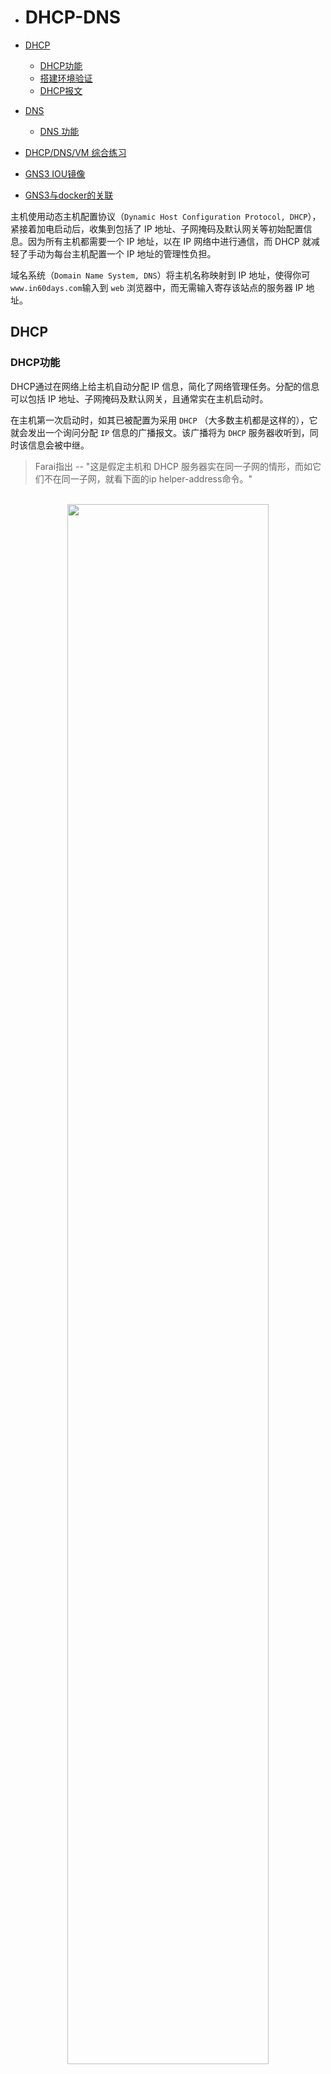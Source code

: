 - # DHCP-DNS  

- [DHCP](#dhcp)
  - [DHCP功能](#dhcp功能)
  - [搭建环境验证](#搭建环境验证)
  - [DHCP报文](#dhcp报文)
- [DNS](#dns)
  - [DNS 功能](#dns-功能)
- [DHCP/DNS/VM 综合练习](#dhcpdnsvm-综合练习)
- [GNS3 IOU镜像](#gns3-iou镜像)
- [GNS3与docker的关联](#gns3与docker的关联)


主机使用动态主机配置协议（`Dynamic Host Configuration Protocol, DHCP`），紧接着加电启动后，收集到包括了 IP 地址、子网掩码及默认网关等初始配置信息。因为所有主机都需要一个 IP 地址，以在 IP 网络中进行通信，而 DHCP 就减轻了手动为每台主机配置一个 IP 地址的管理性负担。

域名系统（`Domain Name System, DNS`）将主机名称映射到 IP 地址，使得你可`www.in60days.com`输入到 `web` 浏览器中，而无需输入寄存该站点的服务器 IP 地址。


## DHCP
### DHCP功能
DHCP通过在网络上给主机自动分配 IP 信息，简化了网络管理任务。分配的信息可以包括 IP 地址、子网掩码及默认网关，且通常实在主机启动时。  

在主机第一次启动时，如其已被配置为采用 `DHCP` （大多数主机都是这样的），它就会发出一个询问分配 `IP` 信息的广播报文。该广播将为 `DHCP` 服务器收听到，同时该信息会被中继。  

> Farai指出 -- "这是假定主机和 DHCP 服务器实在同一子网的情形，而如它们不在同一子网，就看下面的ip helper-address命令。"  


<br>
<div align=center>
    <img src="../../res/image/extra/dhcp-dns-1.png" width="80%"></img>  
</div>
<br>

DHCP具体使用 UDP 端口67和68，来在网络上通信，同时，尽管在需要时路由器也可实现 `DHCP` 功能，但通常都会使用具体服务器作为 `DHCP` 服务器。在需要时，路由器同样可以配置为从 `DHCP` 服务器取得其接口 IP 地址，但很少这样做。配置这个特性的命令如下。

> Router(config-if)#ip address dhcp  

客户端的 DHCP 状态如下：

- 初始化，initialising
- 选择，selecting
- 请求，requesting
- 绑定，bound
- 更新，renewing
- 重绑定，rebinding


<br>
<div align=center>
    <img src="../../res/image/extra/dhcp-dns-2.png" width="80%"></img>  
</div>
<br>

DHCP服务器可被配置为在一个名为`租期`的特定时期，赋予某台主机一个 IP 地址。租期可以是几个小时或几天。对于那些不能在网络上分配给主机的 IP 地址，可以也应该予以保留。这些保留的 IP 地址，将是已被路由器接口或服务器所使用的地址。如未能保留这些地址，就会看到网络上的重复 IP 地址告警，因为 DHCP 服务器已将配置给路由器或服务器的地址，分配给了主机。

下面的图14.2中，可以看到完整的 DHCP 请求和分配过程。  

1. DHCP发现数据包（DHCP Discover packet）当某台设备启动后，同时其被配置为通过 DHCP 取得一个地址时，就会发出一个自 UDP 端口68(UDP port 68, bootpc）到 UDP 端口67(UDP port 67, bootps）的广播数据包。该数据包将到达网络上的所有设备，包括任何位处网络上的可能的 DHCP 服务器。

> **DHCP提议数据包**（DHCP Offer packet），本地网络上的 DHCP 服务器看到由客户端发出的广播发现报文（the broadcasted Discover message），就用 UDP 源端口`bootps 67`及目的端口`bootpc 68`, 同样以广播地址的形式，发回一个响应（就是 DHCP 提议数据包）。之所以同样以广播地址形式，是因为客户端此时仍然没有 IP 地址，而无法接收单播数据包。  


2. DHCP请求数据包（DHCP Request packet）, 一旦客户端工作站收到由 DHCP 服务器做出的提议（an offer made by the DHCP server），它就会发出一个广播（用于告知所有 DHCP 服务器，它已接受了来自某台服务器的提议） DHCP 请求报文到某台特定的 DHCP 服务器，并再度使用 UDP 源端口bootpc 68及目的端口bootps 67。客户端可能会收到来自多台 DHCP 服务器的提议，但它只需单独一个 IP 地址，所以它必需选择一台 DHCP 服务器（基于服务器标识），而选择通常都是按照"先到，先服务"原则完成的（on a "first-come, first-served" basis）。

3. DHCP确认数据包（DHCP ACK packet）, 选中的那台 DHCP 服务器发出另一个广播报文，来确认给那台特定客户端的地址分配，再度用到 UDP 源端口bootps 67及目的端口bootpc 68。  


### 搭建环境验证

R1配置
```sh
R1#show int description
Interface                      Status         Protocol Description
Fa0/0                          admin down     down     
Fa0/1                          admin down     down     
R1#config t
Enter configuration commands, one per line.  End with CNTL/Z.
R1(config)#interface fastEthernet 0/0
R1(config-if)#ip address 10.10.1.254 255.255.255.0   # 配置ip
R1(config-if)#no shutdown
R1(config-if)#exit
R1(config)#ip dhcp pool DHCPServer
R1(dhcp-config)#network 10.10.1.0 255.255.255.0
R1(dhcp-config)#default-router 10.10.1.254
R1(dhcp-config)#dns-server 114.114.114.114
R1(dhcp-config)#exit
R1(config)#ip dhcp excluded-address 10.10.1.254
R1(config)#end
Interface                  IP-Address      OK? Method Status                Protocol
FastEthernet0/0            10.10.1.254     YES manual up                    up      
FastEthernet0/1            unassigned      YES unset  administratively down down    
```

PC1配置
```sh
PC1> dhcp -r
DDORA IP 10.10.1.2/24 GW 10.10.1.254
```

### DHCP报文
`Discover`  
```sh
Frame 6: 406 bytes on wire (3248 bits), 406 bytes captured (3248 bits) on interface -, id 0
Ethernet II, Src: Private_66:68:02 (00:50:79:66:68:02), Dst: Broadcast (ff:ff:ff:ff:ff:ff)
Internet Protocol Version 4, Src: 0.0.0.0, Dst: 255.255.255.255
User Datagram Protocol, Src Port: 68, Dst Port: 67
Dynamic Host Configuration Protocol (Discover)
    Message type: Boot Request (1)
    Hardware type: Ethernet (0x01)
    Hardware address length: 6
    Hops: 0
    Transaction ID: 0xcc50ef12
    Seconds elapsed: 0
    Bootp flags: 0x0000 (Unicast)
    Client IP address: 0.0.0.0
    Your (client) IP address: 0.0.0.0
    Next server IP address: 0.0.0.0
    Relay agent IP address: 0.0.0.0
    Client MAC address: Private_66:68:02 (00:50:79:66:68:02)
    Client hardware address padding: 00000000000000000000
    Server host name not given
    Boot file name not given
    Magic cookie: DHCP
    Option: (53) DHCP Message Type (Discover)
    Option: (12) Host Name
    Option: (61) Client identifier
    Option: (255) End
    Padding: 000000000000000000000000000000000000000000000000000000000000000000000000…
```

`Offer`
```sh
Frame 16: 342 bytes on wire (2736 bits), 342 bytes captured (2736 bits) on interface -, id 0
Ethernet II, Src: c0:01:06:0a:00:00 (c0:01:06:0a:00:00), Dst: Private_66:68:02 (00:50:79:66:68:02)
Internet Protocol Version 4, Src: 10.10.1.254, Dst: 10.10.1.2
User Datagram Protocol, Src Port: 67, Dst Port: 68
Dynamic Host Configuration Protocol (Offer)
    Message type: Boot Reply (2)
    Hardware type: Ethernet (0x01)
    Hardware address length: 6
    Hops: 0
    Transaction ID: 0x4a70c259
    Seconds elapsed: 0
    Bootp flags: 0x0000 (Unicast)
    Client IP address: 0.0.0.0
    Your (client) IP address: 10.10.1.2
    Next server IP address: 0.0.0.0
    Relay agent IP address: 0.0.0.0
    Client MAC address: Private_66:68:02 (00:50:79:66:68:02)
    Client hardware address padding: 00000000000000000000
    Server host name not given
    Boot file name not given
    Magic cookie: DHCP
    Option: (53) DHCP Message Type (Offer)
    Option: (54) DHCP Server Identifier (10.10.1.254)
    Option: (51) IP Address Lease Time
    Option: (58) Renewal Time Value
    Option: (59) Rebinding Time Value
    Option: (1) Subnet Mask (255.255.255.0)
    Option: (3) Router
    Option: (6) Domain Name Server
    Option: (255) End
    Padding: 0000000000000000000000000000
```

`Request`
```sh
Frame 18: 406 bytes on wire (3248 bits), 406 bytes captured (3248 bits) on interface -, id 0
Ethernet II, Src: Private_66:68:02 (00:50:79:66:68:02), Dst: c0:01:06:0a:00:00 (c0:01:06:0a:00:00)
Internet Protocol Version 4, Src: 0.0.0.0, Dst: 255.255.255.255
User Datagram Protocol, Src Port: 68, Dst Port: 67
Dynamic Host Configuration Protocol (Request)
    Message type: Boot Request (1)
    Hardware type: Ethernet (0x01)
    Hardware address length: 6
    Hops: 0
    Transaction ID: 0x4a70c259
    Seconds elapsed: 0
    Bootp flags: 0x0000 (Unicast)
    Client IP address: 10.10.1.2
    Your (client) IP address: 0.0.0.0
    Next server IP address: 0.0.0.0
    Relay agent IP address: 0.0.0.0
    Client MAC address: Private_66:68:02 (00:50:79:66:68:02)
    Client hardware address padding: 00000000000000000000
    Server host name not given
    Boot file name not given
    Magic cookie: DHCP
    Option: (53) DHCP Message Type (Request)
    Option: (54) DHCP Server Identifier (10.10.1.254)
    Option: (50) Requested IP Address (10.10.1.2)
    Option: (61) Client identifier
    Option: (12) Host Name
    Option: (55) Parameter Request List
    Option: (255) End
    Padding: 000000000000000000000000000000000000000000000000000000000000000000000000…
```

`ACK`
```sh
Frame 19: 342 bytes on wire (2736 bits), 342 bytes captured (2736 bits) on interface -, id 0
Ethernet II, Src: c0:01:06:0a:00:00 (c0:01:06:0a:00:00), Dst: Private_66:68:02 (00:50:79:66:68:02)
Internet Protocol Version 4, Src: 10.10.1.254, Dst: 10.10.1.2
User Datagram Protocol, Src Port: 67, Dst Port: 68
Dynamic Host Configuration Protocol (ACK)
    Message type: Boot Reply (2)
    Hardware type: Ethernet (0x01)
    Hardware address length: 6
    Hops: 0
    Transaction ID: 0x4a70c259
    Seconds elapsed: 0
    Bootp flags: 0x0000 (Unicast)
    Client IP address: 10.10.1.2
    Your (client) IP address: 10.10.1.2
    Next server IP address: 0.0.0.0
    Relay agent IP address: 0.0.0.0
    Client MAC address: Private_66:68:02 (00:50:79:66:68:02)
    Client hardware address padding: 00000000000000000000
    Server host name not given
    Boot file name not given
    Magic cookie: DHCP
    Option: (53) DHCP Message Type (ACK)
    Option: (54) DHCP Server Identifier (10.10.1.254)
    Option: (51) IP Address Lease Time
    Option: (58) Renewal Time Value
    Option: (59) Rebinding Time Value
    Option: (1) Subnet Mask (255.255.255.0)
    Option: (3) Router
    Option: (6) Domain Name Server
    Option: (255) End
    Padding: 0000000000000000000000000000

```


## DNS
### DNS 功能
DNS将主机名映射到 IP 地址（而不是反过来）。这就允许你在 web 浏览器中浏览一个网址，而无需输入服务器 IP 地址。  

在主机或路由器想要将一个域名解析到 IP 地址（或反过来将 IP 地址解析到域名时）， `DNS` 用到`UDP 53`号端口。而在两台 `DNS` 服务器之间打算同步或分享它们的数据库时，就使用`TCP 53`号端口。  

如想要容许路由器找到 web 上的某台 DNS 服务器，就使用命令ip name-server 1.1.1.1，或是服务器相应的地址。  

也可以将某个主机名设置到路由器上的一个 IP 地址表中来节省时间，或是令到更易于记住要ping的或是连接到的哪台设备，如下面的输出所示。  

```sh
Router(config)#ip host R2 192.168.1.2
Router(config)#ip host R3 192.168.1.3
Router(config)#exit
Router#ping R2
Router#ping 192.168.1.2
!!!!!
```

## DHCP/DNS/VM 综合练习

[参考链接](https://blog.51cto.com/u_14449541/2436762)  

这次在gns3中加入vm-ubuntu的虚拟机，作为服务器。首先需要再配置中增加vm虚拟机，另外要配置虚拟机的网卡模式:  

<br>
<div align=center>
    <img src="../../res/image/extra/dhcp-dns-4.png" width="90%"></img>  
</div>
<br>

> 还是要勾选nat功能的，需要连接外网  

> Error while creating link: Attachment 'hostonly' is already configured on network adapter 0. Please remove it or allow VMwareVM 'VM-Ubuntu-1' to use any adapter.  
> error while starting VM-Ubuntu-1: No VMnet interface available between vmnet2 and vmnet255. Go to preferences VMware / Network / Configure to add more interfaces.
No VMnet interface available between vmnet2 and vmnet255. Go to preferences VMware / Network / Configure to add more interfaces.

拓扑图:

<br>
<div align=center>
    <img src="../../res/image/extra/dhcp-dns-7.png" width="100%"></img>  
</div>
<br>

-----
IOU1配置
```sh
IOU1#configure t
Enter configuration commands, one per line.  End with CNTL/Z.
IOU1(config)#no ip routing      # 关闭路由功能
IOU1(config)#vlan 10,20,136     # 建立vlan
IOU1(config-vlan)#int e0/1
% Applying VLAN changes may take few minutes.  Please wait...

IOU1(config-if)#sw mode acc
IOU1(config-if)#sw acc vlan 10
IOU1(config-if)#int e0/0
IOU1(config-if)#sw mode acc
IOU1(config-if)#sw acc vlan 20
IOU1(config-if)#int e0/2      
IOU1(config-if)#sw mode acc   
IOU1(config-if)#sw acc vlan 136
IOU1(config-if)#exit
IOU1(config)#int e0/3
IOU1(config-if)#sw mode trunk     # 设置为trunk模式  
Command rejected: An interface whose trunk encapsulation is "Auto" can not be configured to "trunk" mode.
IOU1(config-if)#sw t en dot
IOU1(config-if)#ex

IOU1(config)#do show vlan bri

VLAN Name                             Status    Ports
---- -------------------------------- --------- -------------------------------
1    default                          active    Et0/3, Et1/0, Et1/1, Et1/2
                                                Et1/3, Et2/0, Et2/1, Et2/2
                                                Et2/3, Et3/0, Et3/1, Et3/2
                                                Et3/3
10   VLAN0010                         active    Et0/1
20   VLAN0020                         active    Et0/0
136  VLAN0136                         active    Et0/2
1002 fddi-default                     act/unsup 
1003 token-ring-default               act/unsup 
1004 fddinet-default                  act/unsup 
1005 trnet-default                    act/unsup 
```

> trunk 与 access 模式区别  
> 
<br>
<div align=center>
    <img src="../../res/image/extra/dhcp-dns-6.png" width="80%"></img>  
</div>
<br>

-----

IOU2进行配置
```sh
IOU2#configure t
Enter configuration commands, one per line.  End with CNTL/Z.
IOU2(config)#vlan 10,20,136
IOU2(config-vlan)#exit
% Applying VLAN changes may take few minutes.  Please wait...
IOU2(config)#int vlan 10
*Mar 18 10:50:00.547: %LINEPROTO-5-UPDOWN: Line protocol on Interface Vlan10, changed state to down
IOU2(config-if)#ip add 192.168.10.1 255.255.255.0
IOU2(config-if)#ip helper-address 192.168.136.5   
IOU2(config-if)#no shut 
*Mar 18 10:51:06.699: %LINK-3-UPDOWN: Interface Vlan10, changed state to up
*Mar 18 10:51:06.703: %LINEPROTO-5-UPDOWN: Line protocol on Interface Vlan10, changed state to up

IOU2(config-if)#int vlan 20 
IOU2(config-if)#ip add 192.168.20.1 255.255.255.0  
IOU2(config-if)#ip helper-address 192.168.136.5
IOU2(config-if)#no shut                            
IOU2(config-if)#
*Mar 18 10:51:31.687: %LINK-3-UPDOWN: Interface Vlan20, changed state to up
*Mar 18 10:51:31.691: %LINEPROTO-5-UPDOWN: Line protocol on Interface Vlan20, changed state to up

IOU2(config-if)#int vlan 136
IOU2(config-if)#ip add 192.168.136.1 255.255.255.0
IOU2(config-if)#ip helper-address 192.168.136.5
IOU2(config-if)#no shut
IOU2(config-if)#exit
IOU2#show ip inter b
Interface              IP-Address      OK? Method Status                Protocol
Ethernet0/0            unassigned      YES unset  up                    up      
Ethernet0/1            unassigned      YES unset  up                    up      
Ethernet0/2            unassigned      YES unset  up                    up      
Ethernet0/3            unassigned      YES unset  up                    up      
Ethernet1/0            unassigned      YES unset  up                    up      
Ethernet1/1            unassigned      YES unset  up                    up      
Ethernet1/2            unassigned      YES unset  up                    up      
Ethernet1/3            unassigned      YES unset  up                    up      
Ethernet2/0            unassigned      YES unset  up                    up      
Ethernet2/1            unassigned      YES unset  up                    up      
Ethernet2/2            unassigned      YES unset  up                    up      
Ethernet2/3            unassigned      YES unset  up                    up      
Ethernet3/0            unassigned      YES unset  up                    up      
Ethernet3/1            unassigned      YES unset  up                    up      
Ethernet3/2            unassigned      YES unset  up                    up      
Ethernet3/3            unassigned      YES unset  up                    up      
Vlan1                  unassigned      YES NVRAM  administratively down down    
Vlan10                 192.168.10.1    YES manual up                    up      
Vlan20                 192.168.20.1    YES manual up                    up      
Vlan136                192.168.136.1   YES manual up                    up   
IOU2(config)#int e0/0
IOU2(config-if)#sw mode t
Command rejected: An interface whose trunk encapsulation is "Auto" can not be configured to "trunk" mode.
IOU2(config-if)#sw t en dot
IOU2(config-if)#exit
IOU2(config)#ip route 0.0.0.0 0.0.0.0 12.0.0.2         # 默认路由
IOU2(config)#
```

IOU2接收的数据都是有VLAN标识的,比如来自PC1-`VLAN10`的数据包:  
```sh
Frame 27: 102 bytes on wire (816 bits), 102 bytes captured (816 bits) on interface -, id 0
Ethernet II, Src: Private_66:68:00 (00:50:79:66:68:00), Dst: aa:bb:cc:80:02:00 (aa:bb:cc:80:02:00)
802.1Q Virtual LAN, PRI: 0, DEI: 0, ID: 10
    000. .... .... .... = Priority: Best Effort (default) (0)
    ...0 .... .... .... = DEI: Ineligible
    .... 0000 0000 1010 = ID: 10
    Type: IPv4 (0x0800)
Internet Protocol Version 4, Src: 192.168.10.110, Dst: 192.168.10.1
Internet Control Message Protocol
```
> 简单来说，仅仅创立一个vlan（虚拟局域网），那么就只有这个vlan下的几个端口可以相互通信（二层交换，以mac作为通信手段）。这几个端口不能访问到外部，外部也没有路径可以访问到这几个端口。当为vlan配置IP之后，就相当于提供了一个向外部的接口（三层路由，以IP）  
> 这里的实验把vlan设置为网关，当跨网段通信时，相当于路由功能了。  

-----

R1配置
```sh
R1(config)#inter f0/0
R1(config-if)#ip add 12.0.0.2 255.255.255.0  
R1(config-if)#no shut
*Mar  1 01:36:11.291: %LINK-3-UPDOWN: Interface FastEthernet0/0, changed state to up
*Mar  1 01:36:12.291: %LINEPROTO-5-UPDOWN: Line protocol on Interface FastEthernet0/0, changed state to up

R1(config-if)#inter f0/1                     
R1(config-if)#ip add 14.0.0.1 255.255.255.0 
R1(config-if)#no shut                       
R1(config-if)#exit
*Mar  1 01:36:34.551: %LINK-3-UPDOWN: Interface FastEthernet0/1, changed state to up
*Mar  1 01:36:35.551: %LINEPROTO-5-UPDOWN: Line protocol on Interface FastEthernet0/1, changed state to up

R1(config)#ip route 192.168.0.0 255.255.0.0 12.0.0.1
R1(config)#do show ip route 
Codes: C - connected, S - static, R - RIP, M - mobile, B - BGP
       D - EIGRP, EX - EIGRP external, O - OSPF, IA - OSPF inter area 
       N1 - OSPF NSSA external type 1, N2 - OSPF NSSA external type 2
       E1 - OSPF external type 1, E2 - OSPF external type 2
       i - IS-IS, su - IS-IS summary, L1 - IS-IS level-1, L2 - IS-IS level-2
       ia - IS-IS inter area, * - candidate default, U - per-user static route
       o - ODR, P - periodic downloaded static route

Gateway of last resort is not set

     12.0.0.0/24 is subnetted, 1 subnets
C       12.0.0.0 is directly connected, FastEthernet0/0
     14.0.0.0/24 is subnetted, 1 subnets
C       14.0.0.0 is directly connected, FastEthernet0/1
S    192.168.0.0/16 [1/0] via 12.0.0.1
```

VM-Ubuntu-One-1配置
```sh
sudo apt install isc-dhcp-server -y  # DHCP
sudo apt-get install bind9  # DNS
```

`/etc/dhcp/dhcpd.conf`配置dhcp服务器  
```sh
subnet 192.168.10.0 netmask 255.255.255.0 {
        range 192.168.10.100 192.168.10.200;
        option routers 192.168.10.1;
}

subnet 192.168.20.0 netmask 255.255.255.0 {
        range 192.168.20.100 192.168.20.200;
        option routers 192.168.20.1;
}

subnet 192.168.136.0 netmask 255.255.255.0 {
        range 192.168.136.100 192.168.136.200;
        option routers 192.168.136.1;
}
```
也可以给某台客户机分配固定的ip地址

```sh
PC1> show ip

NAME        : PC1[1]
IP/MASK     : 0.0.0.0/0
GATEWAY     : 0.0.0.0
DNS         : 
MAC         : 00:50:79:66:68:00
LPORT       : 20014
RHOST:PORT  : 127.0.0.1:20015
MTU         : 1500
```

增加固定ip
```sh
host pc1-node {  
    hardware ethernet 00:50:79:66:68:00;  fixed-address 192.168.10.110;
}
```

重启服务:`systemctl restart isc-dhcp-server`

另外配置服务器的ip地址为`192.168.136.5`  

` vim /etc/netplan/00-installer-config.yaml`  
```yaml
# This is the network config written by 'subiquity'
network:
  ethernets:
    ens33:
      dhcp4: no
      addresses:
        - 192.168.136.5/24
      gateway4: 192.168.136.1
  version: 2
```

应用`netplan apply`


DNS服务器设置
```sh
# 修改 /etc/bind/named.conf.options
forwarders { 
       8.8.8.8; 
       8.8.4.4; 
}; 

# /etc/bind/named.conf.local
zone "mycloud.cox" { 
     type master; 
     file "/etc/bind/db.mycloud.cox"; 
}; 

# /etc/bind/db.mycloud.cox
; 
; BIND data file for dev sites 
; 
$TTL    604800 
@       IN      SOA     mycloud.cox. root.mycloud.cox. ( 
                              1         ; Serial 
                         604800         ; Refresh 
                          86400         ; Retry 
                        2419200         ; Expire 
                         604800 )       ; Negative Cache TTL 
; 
@       IN      NS      mycloud.cox. 
@       IN      A       192.168.120.1 
*.mycloud.cox.  14400   IN      A       192.168.120.1 


# 重启服务
service bind9 restart

```


-----
PC1配置
```sh
PC1> dhcp
DORA IP 192.168.10.110/24 GW 192.168.10.1

PC1> show ip

NAME        : PC1[1]
IP/MASK     : 192.168.10.110/24
GATEWAY     : 192.168.10.1
DNS         : 
DHCP SERVER : 192.168.136.5
DHCP LEASE  : 569, 600/300/525
DOMAIN NAME : example.org
MAC         : 00:50:79:66:68:00
LPORT       : 20014
RHOST:PORT  : 127.0.0.1:20015
MTU         : 1500

ip dns 192.168.136.5
ping mycloud.com
```

-------

PC2配置
```sh
PC2> dhcp
DDORA IP 192.168.20.100/24 GW 192.168.20.1

PC2> show ip

NAME        : PC2[1]
IP/MASK     : 192.168.20.100/24
GATEWAY     : 192.168.20.1
DNS         : 
DHCP SERVER : 192.168.136.5
DHCP LEASE  : 586, 600/300/525
DOMAIN NAME : example.org
MAC         : 00:50:79:66:68:01
LPORT       : 20016
RHOST:PORT  : 127.0.0.1:20017
MTU         : 1500
```

## GNS3 IOU镜像
生成密钥:`wget http://www.ipvanquish.com/download/CiscoIOUKeygen3f.py`  

`CiscoIOUKeygen3f.py`文件内容:  
```python
#! /usr/bin/python3
print("*********************************************************************")
print("Cisco IOU License Generator - Kal 2011, python port of 2006 C version")
import os
import socket
import hashlib
import struct
# get the host id and host name to calculate the hostkey
hostid=os.popen("hostid").read().strip()
hostname = socket.gethostname()
ioukey=int(hostid,16)
for x in hostname:
 ioukey = ioukey + ord(x)
print("hostid=" + hostid +", hostname="+ hostname + ", ioukey=" + hex(ioukey)[2:])
# create the license using md5sum
iouPad1 = b'\x4B\x58\x21\x81\x56\x7B\x0D\xF3\x21\x43\x9B\x7E\xAC\x1D\xE6\x8A'
iouPad2 = b'\x80' + 39*b'\0'
md5input=iouPad1 + iouPad2 + struct.pack('!i', ioukey) + iouPad1
iouLicense=hashlib.md5(md5input).hexdigest()[:16]

print("\nAdd the following text to ~/.iourc:")
print("[license]\n" + hostname + " = " + iouLicense + ";\n")
with open("iourc.txt", "wt") as out_file:
   out_file.write("[license]\n" + hostname + " = " + iouLicense + ";\n")
print("^^^^^^^^^^^^^^^^^^^^^^^^^^^^^^^\nAlready copy to the file iourc.txt\n ")

print("You can disable the phone home feature with something like:")
print(" echo '127.0.0.127 xml.cisco.com' >> /etc/hosts\n")
```

日志:
```sh
Add the following text to ~/.iourc:
[license]
gns3vm = 73635fd3b0a13ad0;

^^^^^^^^^^^^^^^^^^^^^^^^^^^^^^^
Already copy to the file iourc.txt
 
You can disable the phone home feature with something like:
echo '127.0.0.127 xml.cisco.com' >> /etc/hosts
```

<br>
<div align=center>
    <img src="../../res/image/extra/dhcp-dns-5.png" width="60%"></img>  
</div>
<br>

## GNS3与docker的关联

[Create a docker container for GNS3](https://docs.gns3.com/docs/emulators/create-a-docker-container-for-gns3/)  


需要再GNS3中创建docker镜像，然后才能在列表中展示  
`ssh gns3@192.168.122.2`, 密码:gns3
```sh
docker pull atxiaoming/ssh-ubuntu:20.04
```


